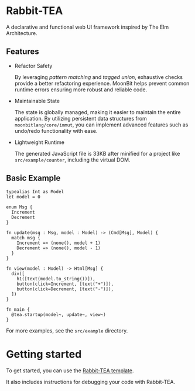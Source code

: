 # Rabbit-TEA

A declarative and functional web UI framework inspired by The Elm Architecture.

## Features

- Refactor Safety

    By leveraging *pattern matching* and *tagged union*, exhaustive checks provide 
    a better refactoring experience. MoonBit helps prevent common runtime errors 
    ensuring more robust and reliable code.

- Maintainable State

    The state is globally managed, making it easier to maintain the entire application.
    By utilizing persistent data structures from `moonbitlang/core/immut`, 
    you can implement advanced features such as undo/redo functionality with ease.

- Lightweight Runtime

    The generated JavaScript file is 33KB after minified for a project like 
    `src/example/counter`, including the virtual DOM.

## Basic Example

```moonbit
typealias Int as Model
let model = 0

enum Msg {
  Increment
  Decrement
}

fn update(msg : Msg, model : Model) -> (Cmd[Msg], Model) {
  match msg {
    Increment => (none(), model + 1)
    Decrement => (none(), model - 1)
  }
}

fn view(model : Model) -> Html[Msg] {
  div([
    h1([text(model.to_string())]),
    button(click=Increment, [text("+")]),
    button(click=Decrement, [text("-")]),
  ])
}

fn main {
  @tea.startup(model~, update~, view~)
}
```

For more examples, see the `src/example` directory.

# Getting started 

To get started, you can use the [Rabbit-TEA template](https://github.com/Yoorkin/rabbit-tea-tailwind).

It also includes instructions for debugging your code with Rabbit-TEA.
